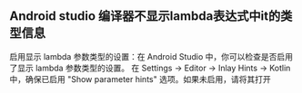 ## Android studio 编译器不显示lambda表达式中it的类型信息
启用显示 lambda 参数类型的设置：在 Android Studio 中，你可以检查是否启用了显示 lambda 参数类型的设置。
在 Settings -> Editor -> Inlay Hints -> Kotlin 中，确保已启用 "Show parameter hints" 选项。如果未启用，请将其打开